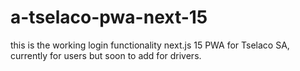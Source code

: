 # a-tselaco-pwa-next-15
 this is the working login functionality next.js 15 PWA for Tselaco SA, currently for users but soon to add for drivers.

